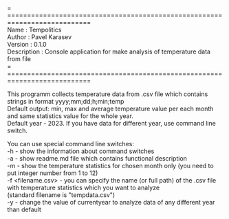 = ===========================================================================  
 Name        : Tempolitics  
 Author      : Pavel Karasev  
 Version     : 0.1.0  
 Description : Console application for make analysis of temperature data from file  
= ===========================================================================  
  
This programm collects temperature data from .csv file which contains strings in format yyyy;mm;dd;h;min;temp  
Default output: min, max and average temperature value per each month and same statistics value for the whole year.  
Default year - 2023. If you have data for different year, use command line switch.  
  
You can use special command line switches:  
-h - show the information about command switches  
-a - show readme.md file which contains functional description  
-m <month number> - show the temperature statistics for chosen month only (you need to put integer number from 1 to 12)  
-f <filename.csv> - you can specify the name (or full path) of the .csv file with temperature statistics which you want to analyze  
                    (standard filename is "tempdata.csv")  
-y <year number> - change the value of currentyear to analyze data of any different year than default  
